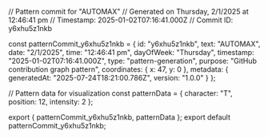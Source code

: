 // Pattern commit for "AUTOMAX"
// Generated on Thursday, 2/1/2025 at 12:46:41 pm
// Timestamp: 2025-01-02T07:16:41.000Z
// Commit ID: y6xhu5z1nkb

const patternCommit_y6xhu5z1nkb = {
  id: "y6xhu5z1nkb",
  text: "AUTOMAX",
  date: "2/1/2025",
  time: "12:46:41 pm",
  dayOfWeek: "Thursday",
  timestamp: "2025-01-02T07:16:41.000Z",
  type: "pattern-generation",
  purpose: "GitHub contribution graph pattern",
  coordinates: {
    x: 47,
    y: 0
  },
  metadata: {
    generatedAt: "2025-07-24T18:21:00.786Z",
    version: "1.0.0"
  }
};

// Pattern data for visualization
const patternData = {
  character: "T",
  position: 12,
  intensity: 2
};

export { patternCommit_y6xhu5z1nkb, patternData };
export default patternCommit_y6xhu5z1nkb;
